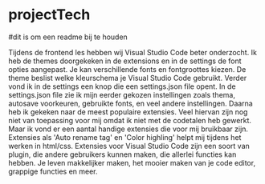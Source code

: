# projectTech

#dit is om een readme bij te houden

<p> Tijdens de frontend les hebben wij Visual Studio Code beter onderzocht. Ik heb de themes doorgekeken in de extensions en in de settings de font opties aangepast. Je kan verschillende fonts en fontgroottes kiezen. De theme beslist welke kleurschema je Visual Studio Code gebruikt. Verder vond ik in de settings een knop die een settings.json file opent. In de settings.json file zie ik mijn eerder gekozen instellingen zoals thema, autosave voorkeuren, gebruikte fonts, en veel andere instellingen. Daarna heb ik gekeken naar de meest populaire extensies. Veel hiervan zijn nog niet van toepassing voor mij omdat ik niet met de codetalen heb gewerkt. Maar ik vond er een aantal handige extensies die voor mij bruikbaar zijn. Extensies als 'Auto rename tag' en 'Color highling' helpt mij tijdens het werken in html/css. Extensies voor Visual Studio Code zijn een soort van plugin, die andere gebruikers kunnen maken, die allerlei functies kan hebben. Je leven makkelijker maken, het mooier maken van je code editor, grappige functies en meer. </p>